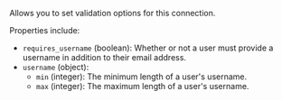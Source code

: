 Allows you to set validation options for this connection.

Properties include:

- `requires_username` (boolean): Whether or not a user must provide a username in addition to their email address.
- `username` (object):
  - `min` (integer): The minimum length of a user's username. 
  - `max` (integer): The maximum length of a user's username.
